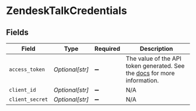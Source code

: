 # ZendeskTalkCredentials


## Fields

| Field                                                                                                                                             | Type                                                                                                                                              | Required                                                                                                                                          | Description                                                                                                                                       |
| ------------------------------------------------------------------------------------------------------------------------------------------------- | ------------------------------------------------------------------------------------------------------------------------------------------------- | ------------------------------------------------------------------------------------------------------------------------------------------------- | ------------------------------------------------------------------------------------------------------------------------------------------------- |
| `access_token`                                                                                                                                    | *Optional[str]*                                                                                                                                   | :heavy_minus_sign:                                                                                                                                | The value of the API token generated. See the <a href="https://docs.airbyte.com/integrations/sources/zendesk-talk">docs</a> for more information. |
| `client_id`                                                                                                                                       | *Optional[str]*                                                                                                                                   | :heavy_minus_sign:                                                                                                                                | N/A                                                                                                                                               |
| `client_secret`                                                                                                                                   | *Optional[str]*                                                                                                                                   | :heavy_minus_sign:                                                                                                                                | N/A                                                                                                                                               |